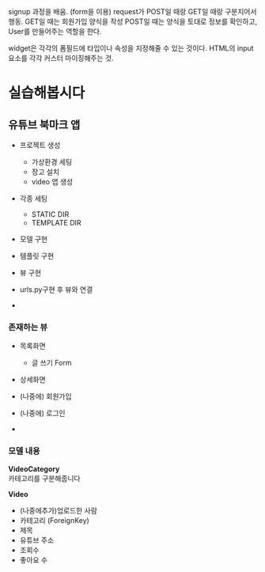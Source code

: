 signup 과정을 배움. (form을 이용)
request가 POST일 때랑 GET일 때랑 구분지어서 행동.
GET일 때는 회원가입 양식을 작성
POST일 때는 양식을 토대로 정보를 확인하고, User를 만들어주는 역할을 한다.

widget은 각각의 폼필드에 타입이나 속성을 지정해줄 수 있는 것이다. HTML의 input요소를 각각 커스터 마이징해주는 것.


# 실습해봅시다

## 유튜브 북마크 앱

- 프로젝트 생성
	- 가상환경 세팅
	- 장고 설치
	- video 앱 생성
- 각종 세팅
	- STATIC DIR
	- TEMPLATE DIR
- 모델 구현
- 템플릿 구현
- 뷰 구현
- urls.py구현 후 뷰와 연결

-

### 존재하는 뷰

- 목록화면
	- 글 쓰기 Form
- 상세화면
- (나중에) 회원가입
- (나중에) 로그인

-

### 모델 내용

**VideoCategory**  
카테고리를 구분해줍니다

**Video**  

- (나중에추가)업로드한 사람
- 카테고리 (ForeignKey)
- 제목
- 유튜브 주소
- 조회수
- 좋아요 수